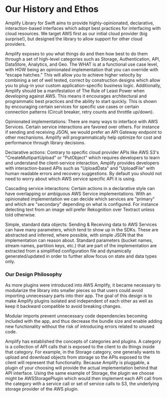 
# Our History and Ethos

Amplify Library for Swift aims to provide highly-opinionated, declarative, interaction-based interfaces which adopt best practices for interfacing with cloud resources. We target AWS first as our initial cloud provider (big surprise!), but designed the library to allow support for other cloud providers.

Amplify exposes to you what things do and then how best to do them through a set of high-level categories such as Storage, Authentication, API, DataStore, Analytics, and Geo. The WHAT is at a functional use case level, with HOW being an opinionated implementation that you can override with “escape hatches.” This will allow you to achieve higher velocity by combining a set of well tested, correct by construction designs which allow you to plug-in your custom application-specific business logic. Additionally, Amplify should be a manifestation of The Rule of Least Power when developing against AWS. This means it encourages architectural and programmatic best practices and the ability to start quickly. This is shown by encouraging certain services for specific use cases or certain connection patterns (Circuit breaker, retry counts and throttle up/down).

Opinionated implementations: There are many ways to interface with AWS Services. Certain service interactions are favored over others. For instance if sending and receiving JSON, we would prefer an API Gateway endpoint to other mechanisms. Amplify will programmatically help optimize for cost and performance through library decisions.

Declarative actions: Contrary to specific cloud provider APIs like AWS S3's "CreateMultipartUpload" or "PutObject" which requires developers to learn and understand the client-service interaction, Amplify provides developers with interaction-based APIs such as "UploadData" and "UploadFile" with human readable errors and recovery suggestions. By default you should not need to worry about which AWS service specific API it is using.

Cascading service interactions: Certain actions in a declarative style can have overlapping or ambiguous AWS Service implementations. With an opinionated implementation we can decide which services are "primary" and which are "secondary" depending on what is configured. For instance detecting text from an image will prefer Rekognition over Textract unless told otherwise.

Simple, standard data objects: Sending & Receiving data to AWS Services can have many parameters, which tend to show up in the SDKs. These are abstracted and inferred, where possible, with simple JSON that the implementation can reason about. Standard parameters (bucket names, stream names, partition keys, etc.) that are part of the implementation are extracted from a simplified configuration file and dynamically generated/updated in order to further allow focus on state and data types only.

### Our Design Philosophy

As more plugins were introduced into AWS Amplify, it became necessary to modularize the library into smaller pieces so that users could avoid importing unnecessary parts into their app. The goal of this design is to make Amplify plugins isolated and independent of each other as well as keep it backward compatible to avoid breaking changes.

Modular imports prevent unnecessary code dependencies becoming included with the app, and thus decrease the bundle size and enable adding new functionality without the risk of introducing errors related to unused code.

Amplify has established the concepts of categories and plugins. A category is a collection of API calls that is exposed to the client to do things inside that category. For example, in the Storage category, one generally wants to upload and download objects from storage so the APIs exposed to the client will represent that functionality. Because Amplify is pluggable, a plugin of your choosing will provide the actual implementation behind that API interface. Using the same example of Storage, the plugin we choose might be AWSStoragePlugin which would then implement each API call from the category with a service call or set of service calls to S3, the underlying storage provider of the AWS plugin.